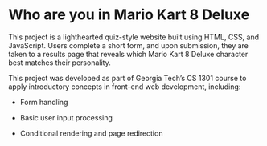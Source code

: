 # Who are you in Mario Kart 8 Deluxe
This project is a lighthearted quiz-style website built using HTML, CSS, and JavaScript. Users complete a short form, and upon submission, they are taken to a results page that reveals which Mario Kart 8 Deluxe character best matches their personality.

This project was developed as part of Georgia Tech’s CS 1301 course to apply introductory concepts in front-end web development, including:

- Form handling

- Basic user input processing

- Conditional rendering and page redirection
